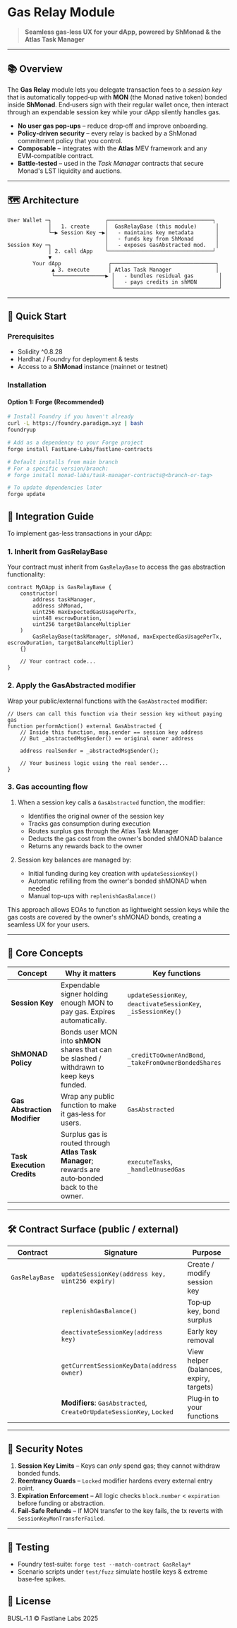 # Gas Relay Module  

> **Seamless gas‑less UX for your dApp, powered by ShMonad & the Atlas Task Manager**  

---

## 📚 Overview
The **Gas Relay** module lets you delegate transaction fees to a *session key* that is automatically topped‑up with **MON** (the Monad native token) bonded inside **ShMonad**. End‑users sign with their regular wallet once, then interact through an expendable session key while your dApp silently handles gas.

* **No user gas pop‑ups** – reduce drop‑off and improve onboarding.
* **Policy‑driven security** – every relay is backed by a ShMonad commitment policy that you control.
* **Composable** – integrates with the **Atlas** MEV framework and any EVM‑compatible contract.
* **Battle‑tested** – used in the *Task Manager* contracts that secure Monad's LST liquidity and auctions.

---

## 🗺️ Architecture

```
User Wallet ─┐                 ┌─────────────────────────────────┐
             │   1. create     │  GasRelayBase (this module)      │
             └─▶ Session Key ─▶│   ‑ maintains key metadata       │
                               │   ‑ funds key from ShMonad       │
Session Key ─┐                 │   ‑ exposes GasAbstracted mod.   │
             │ 2. call dApp    └─────────────────────────────────┘
             ▼
        Your dApp               ┌─────────────────────────────────┐
              ▲ 3. execute      │ Atlas Task Manager              │
              └────────────────▶ │   ‑ bundles residual gas        │
                                 │   ‑ pays credits in shMON       │
                                 └─────────────────────────────────┘
```

---

## 🚀 Quick Start
### Prerequisites

* Solidity ^0.8.28
* Hardhat / Foundry for deployment & tests
* Access to a **ShMonad** instance (mainnet or testnet)

### Installation

#### Option 1: Forge (Recommended)
```bash
# Install Foundry if you haven't already
curl -L https://foundry.paradigm.xyz | bash
foundryup

# Add as a dependency to your Forge project
forge install FastLane-Labs/fastlane-contracts

# Default installs from main branch
# For a specific version/branch:
# forge install monad-labs/task-manager-contracts@<branch-or-tag>

# To update dependencies later
forge update
```

## 🔌 Integration Guide

To implement gas-less transactions in your dApp:

### 1. Inherit from GasRelayBase

Your contract must inherit from `GasRelayBase` to access the gas abstraction functionality:

```solidity
contract MyDApp is GasRelayBase {
    constructor(
        address taskManager,
        address shMonad,
        uint256 maxExpectedGasUsagePerTx,
        uint48 escrowDuration,
        uint256 targetBalanceMultiplier
    ) 
        GasRelayBase(taskManager, shMonad, maxExpectedGasUsagePerTx, escrowDuration, targetBalanceMultiplier) 
    {}
    
    // Your contract code...
}
```

### 2. Apply the GasAbstracted modifier

Wrap your public/external functions with the `GasAbstracted` modifier:

```solidity
// Users can call this function via their session key without paying gas
function performAction() external GasAbstracted {
    // Inside this function, msg.sender == session key address
    // But _abstractedMsgSender() == original owner address
    
    address realSender = _abstractedMsgSender();
    
    // Your business logic using the real sender...
}
```

### 3. Gas accounting flow

1. When a session key calls a `GasAbstracted` function, the modifier:
   - Identifies the original owner of the session key
   - Tracks gas consumption during execution
   - Routes surplus gas through the Atlas Task Manager
   - Deducts the gas cost from the owner's bonded shMONAD balance
   - Returns any rewards back to the owner

2. Session key balances are managed by:
   - Initial funding during key creation with `updateSessionKey()`
   - Automatic refilling from the owner's bonded shMONAD when needed
   - Manual top-ups with `replenishGasBalance()`

This approach allows EOAs to function as lightweight session keys while the gas costs are covered by the owner's shMONAD bonds, creating a seamless UX for your users.

---

## 🔑 Core Concepts

| Concept                      | Why it matters                                                                                   | Key functions                                                 |
| ---------------------------- | ------------------------------------------------------------------------------------------------ | ------------------------------------------------------------- |
| **Session Key**              | Expendable signer holding enough MON to pay gas. Expires automatically.                          | `updateSessionKey`, `deactivateSessionKey`, `_isSessionKey()` |
| **ShMONAD Policy**           | Bonds user MON into **shMON** shares that can be slashed / withdrawn to keep keys funded.        | `_creditToOwnerAndBond`, `_takeFromOwnerBondedShares`         |
| **Gas Abstraction Modifier** | Wrap any public function to make it gas‑less for users.                                          | `GasAbstracted`                                               |
| **Task Execution Credits**   | Surplus gas is routed through **Atlas Task Manager**; rewards are auto‑bonded back to the owner. | `executeTasks`, `_handleUnusedGas`                            |

---

## 🛠️ Contract Surface (public / external)

| Contract       | Signature                                                            | Purpose                                 |
| -------------- | -------------------------------------------------------------------- | --------------------------------------- |
| `GasRelayBase` | `updateSessionKey(address key, uint256 expiry)`                      | Create / modify session key             |
|                | `replenishGasBalance()`                                              | Top‑up key, bond surplus                |
|                | `deactivateSessionKey(address key)`                                  | Early key removal                       |
|                | `getCurrentSessionKeyData(address owner)`                            | View helper (balances, expiry, targets) |
|                | **Modifiers**: `GasAbstracted`, `CreateOrUpdateSessionKey`, `Locked` | Plug‑in to your functions               |


---

## 🔐 Security Notes

1. **Session Key Limits** – Keys can *only* spend gas; they cannot withdraw bonded funds.
2. **Reentrancy Guards** – `Locked` modifier hardens every external entry point.
3. **Expiration Enforcement** – All logic checks `block.number` < `expiration` before funding or abstraction.
4. **Fail‑Safe Refunds** – If MON transfer to the key fails, the tx reverts with `SessionKeyMonTransferFailed`.

---

## 🧪 Testing

* Foundry test‑suite: `forge test --match-contract GasRelay*`
* Scenario scripts under `test/fuzz` simulate hostile keys & extreme base‑fee spikes.


## 📝 License
BUSL‑1.1 © Fastlane Labs 2025 